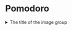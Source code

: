 # Pomodoro
<details>
  <summary>The title of the image group</summary>
  <img src="image-url" alt="image-description"/>
  <img src="image-url" alt="image-description"/>
  <img src="image-url" alt="image-description"/>
</details>
